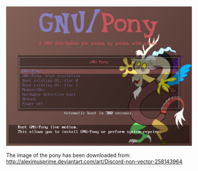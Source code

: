 ![Preview](./preview.png)

The image of the pony has been downloaded from:
    http://aleximusprime.deviantart.com/art/Discord-non-vector-258143964
